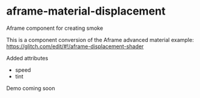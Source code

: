 # aframe-material-displacement
Aframe component for creating smoke

This is a component conversion of the Aframe advanced material example: https://glitch.com/edit/#!/aframe-displacement-shader

Added attributes
- speed
- tint

Demo coming soon
